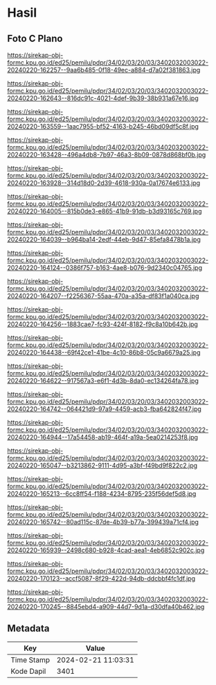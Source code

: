 # Hasil

## Foto C Plano

https://sirekap-obj-formc.kpu.go.id/ed25/pemilu/pdpr/34/02/03/20/03/3402032003022-20240220-162257--9aa6b485-0f18-49ec-a884-d7a02f381863.jpg

https://sirekap-obj-formc.kpu.go.id/ed25/pemilu/pdpr/34/02/03/20/03/3402032003022-20240220-162643--816dc91c-4021-4def-9b39-38b931a67e16.jpg

https://sirekap-obj-formc.kpu.go.id/ed25/pemilu/pdpr/34/02/03/20/03/3402032003022-20240220-163559--1aac7955-bf52-4163-b245-46bd09df5c8f.jpg

https://sirekap-obj-formc.kpu.go.id/ed25/pemilu/pdpr/34/02/03/20/03/3402032003022-20240220-163428--496a4db8-7b97-46a3-8b09-0878d868bf0b.jpg

https://sirekap-obj-formc.kpu.go.id/ed25/pemilu/pdpr/34/02/03/20/03/3402032003022-20240220-163928--314d18d0-2d39-4618-930a-0a17674e6133.jpg

https://sirekap-obj-formc.kpu.go.id/ed25/pemilu/pdpr/34/02/03/20/03/3402032003022-20240220-164005--815b0de3-e865-41b9-91db-b3d93165c769.jpg

https://sirekap-obj-formc.kpu.go.id/ed25/pemilu/pdpr/34/02/03/20/03/3402032003022-20240220-164039--b964ba14-2edf-44eb-9d47-85efa8478b1a.jpg

https://sirekap-obj-formc.kpu.go.id/ed25/pemilu/pdpr/34/02/03/20/03/3402032003022-20240220-164124--0386f757-b163-4ae8-b076-9d2340c04765.jpg

https://sirekap-obj-formc.kpu.go.id/ed25/pemilu/pdpr/34/02/03/20/03/3402032003022-20240220-164207--f2256367-55aa-470a-a35a-df83f1a040ca.jpg

https://sirekap-obj-formc.kpu.go.id/ed25/pemilu/pdpr/34/02/03/20/03/3402032003022-20240220-164256--1883cae7-fc93-424f-8182-f9c8a10b642b.jpg

https://sirekap-obj-formc.kpu.go.id/ed25/pemilu/pdpr/34/02/03/20/03/3402032003022-20240220-164438--69f42ce1-41be-4c10-86b8-05c9a6679a25.jpg

https://sirekap-obj-formc.kpu.go.id/ed25/pemilu/pdpr/34/02/03/20/03/3402032003022-20240220-164622--917567a3-e6f1-4d3b-8da0-ec134264fa78.jpg

https://sirekap-obj-formc.kpu.go.id/ed25/pemilu/pdpr/34/02/03/20/03/3402032003022-20240220-164742--064421d9-97a9-4459-acb3-fba642824f47.jpg

https://sirekap-obj-formc.kpu.go.id/ed25/pemilu/pdpr/34/02/03/20/03/3402032003022-20240220-164944--17a54458-ab19-464f-a19a-5ea0214253f8.jpg

https://sirekap-obj-formc.kpu.go.id/ed25/pemilu/pdpr/34/02/03/20/03/3402032003022-20240220-165047--b3213862-9111-4d95-a3bf-f49bd9f822c2.jpg

https://sirekap-obj-formc.kpu.go.id/ed25/pemilu/pdpr/34/02/03/20/03/3402032003022-20240220-165213--6cc8ff54-f188-4234-8795-235f56def5d8.jpg

https://sirekap-obj-formc.kpu.go.id/ed25/pemilu/pdpr/34/02/03/20/03/3402032003022-20240220-165742--80ad115c-87de-4b39-b77a-399439a71cf4.jpg

https://sirekap-obj-formc.kpu.go.id/ed25/pemilu/pdpr/34/02/03/20/03/3402032003022-20240220-165939--2498c680-b928-4cad-aea1-4eb6852c902c.jpg

https://sirekap-obj-formc.kpu.go.id/ed25/pemilu/pdpr/34/02/03/20/03/3402032003022-20240220-170123--accf5087-8f29-422d-94db-ddcbbf4fc1df.jpg

https://sirekap-obj-formc.kpu.go.id/ed25/pemilu/pdpr/34/02/03/20/03/3402032003022-20240220-170245--8845ebd4-a909-44d7-9d1a-d30dfa40b462.jpg


## Metadata

| Key        | Value               |
| ---------- | ------------------- |
| Time Stamp | 2024-02-21 11:03:31 |
| Kode Dapil | 3401                |



